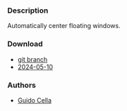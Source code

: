 ### Description
Automatically center floating windows.

### Download
- [git branch](https://codeberg.org/guidocella/dwl/src/branch/alwayscenter)
- [2024-05-10](https://codeberg.org/dwl/dwl-patches/raw/branch/main/patches/alwayscenter/alwayscenter.patch)

### Authors
- [Guido Cella](https://codeberg.org/guidocella)
